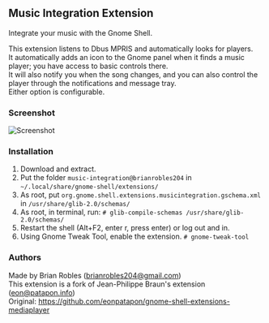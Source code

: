 ## Music Integration Extension
Integrate your music with the Gnome Shell.

This extension listens to Dbus MPRIS and automatically looks for players.<br/>
It automatically adds an icon to the Gnome panel when it finds a music player; you have access to basic controls there.<br/>
It will also notify you when the song changes, and you can also control the player through the notifications and message tray.<br/>
Either option is configurable.

### Screenshot
![Screenshot](https://github.com/brianrobles204/Music-Integration/raw/master/screenshot.png)

### Installation

1. Download and extract.
2. Put the folder `music-integration@brianrobles204` in `~/.local/share/gnome-shell/extensions/`
3. As root, put `org.gnome.shell.extensions.musicintegration.gschema.xml` in `/usr/share/glib-2.0/schemas/`
4. As root, in terminal, run: `# glib-compile-schemas /usr/share/glib-2.0/schemas/`
5. Restart the shell (Alt+F2, enter r, press enter) or log out and in.
6. Using Gnome Tweak Tool, enable the extension. `# gnome-tweak-tool`

### Authors
Made by Brian Robles (brianrobles204@gmail.com) <br/>
This extension is a fork of Jean-Philippe Braun's extension (eon@patapon.info)<br/>
Original: https://github.com/eonpatapon/gnome-shell-extensions-mediaplayer<br/>
